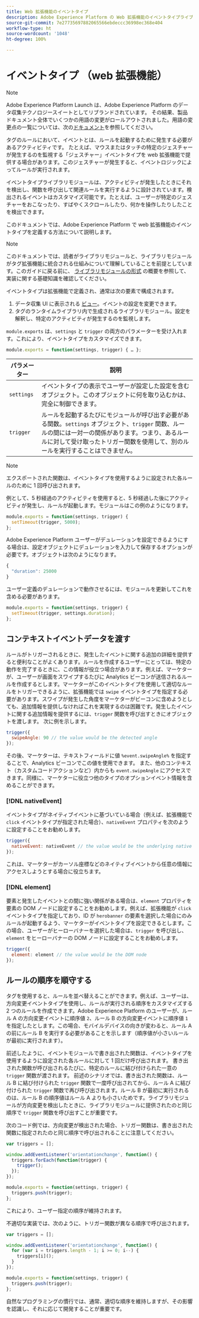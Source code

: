```yaml
---
title: Web 拡張機能のイベントタイプ
description: Adobe Experience Platform の Web 拡張機能のイベントタイプライブラリモジュールを定義する方法について説明します。
source-git-commit: 7e27735697882065566ebdeccc36998ec368e404
workflow-type: ht
source-wordcount: '1048'
ht-degree: 100%

---
```


# イベントタイプ （web 拡張機能）

>[!NOTE]
>
>Adobe Experience Platform Launch は、Adobe Experience Platform のデータ収集テクノロジースイートとしてリブランドされています。 その結果、製品ドキュメント全体でいくつかの用語の変更がロールアウトされました。用語の変更点の一覧については、次の[ドキュメント](../../term-updates.md)を参照してください。

タグのルールにおいて、イベントとは、ルールを起動するために発生する必要があるアクティビティです。 たとえば、マウスまたはタッチの特定のジェスチャーが発生するのを監視する「ジェスチャー」イベントタイプを web 拡張機能で提供する場合があります。このジェスチャーが発生すると、イベントロジックによってルールが実行されます。

イベントタイプライブラリモジュールは、アクティビティが発生したときにそれを検出し、関数を呼び出して関連ルールを実行するように設計されています。検出されるイベントはカスタマイズ可能です。たとえば、ユーザーが特定のジェスチャーをおこなったり、すばやくスクロールしたり、何かを操作したりしたことを検出できます。

このドキュメントでは、Adobe Experience Platform で web 拡張機能のイベントタイプを定義する方法について説明します。

>[!NOTE]
>
>このドキュメントでは、読者がライブラリモジュールと、ライブラリモジュールがタグ拡張機能に統合される仕組みについて理解していることを前提としています。このガイドに戻る前に、 [ライブラリモジュールの形式](./format.md) の概要を参照して、実装に関する基礎知識を確認してください。

イベントタイプは拡張機能で定義され、通常は次の要素で構成されます。

1. データ収集 UI に表示される [ビュー](./views.md)。イベントの設定を変更できます。
2. タグのランタイムライブラリ内で生成されるライブラリモジュール。設定を解釈し、特定のアクティビティが発生するのを監視します。

`module.exports` は、`settings` と `trigger` の両方のパラメーターを受け入れます。これにより、イベントタイプをカスタマイズできます。

```js
module.exports = function(settings, trigger) { … };
```

| パラメーター | 説明 |
| --- | --- |
| `settings` | イベントタイプの表示でユーザーが設定した設定を含むオブジェクト。このオブジェクトに何を取り込むかは、完全に制御できます。 |
| `trigger` | ルールを起動するたびにモジュールが呼び出す必要がある関数。`settings` オブジェクト、`trigger` 関数、ルールの間には一対一の関係があります。つまり、あるルールに対して受け取ったトリガー関数を使用して、別のルールを実行することはできません。 |

>[!NOTE]
>
>エクスポートされた関数は、イベントタイプを使用するように設定された各ルールのために 1 回呼び出されます。

例として、5 秒経過のアクティビティを使用すると、5 秒経過した後にアクティビティが発生し、ルールが起動します。モジュールはこの例のようになります。

```js
module.exports = function(settings, trigger) {
  setTimeout(trigger, 5000);
};
```

Adobe Experience Platform ユーザーがデュレーションを設定できるようにする場合は、設定オブジェクトにデュレーションを入力して保存するオプションが必要です。オブジェクトは次のようになります。

```js
{
  "duration": 25000
}
```

ユーザー定義のデュレーションで動作させるには、モジュールを更新してこれを含める必要があります。

```js
module.exports = function(settings, trigger) {
  setTimeout(trigger, settings.duration);
};
```

## コンテキストイベントデータを渡す

ルールがトリガーされるときに、発生したイベントに関する追加の詳細を提供すると便利なことがよくあります。ルールを作成するユーザーにとっては、特定の動作を完了するときに、この情報が役立つ場合があります。例えば、マーケターが、ユーザーが画面をスワイプするたびに Analytics ビーコンが送信されるルールを作成するとします。マーケターがこのイベントタイプを使用して適切なルールをトリガーできるように、拡張機能では `swipe` イベントタイプを指定する必要があります。スワイプが発生した角度をマーケターがビーコンに含めようとしても、追加情報を提供しなければこれを実現するのは困難です。発生したイベントに関する追加情報を提供するには、`trigger` 関数を呼び出すときにオブジェクトを渡します。 次に例を示します。

```js
trigger({
  swipeAngle: 90 // the value would be the detected angle
});
```

その後、マーケターは、テキストフィールドに値 `%event.swipeAngle%` を指定することで、Analytics ビーコンでこの値を使用できます。 また、他のコンテキスト（カスタムコードアクションなど）内からも `event.swipeAngle` にアクセスできます。同様に、マーケターに役立つ他のタイプのオプションイベント情報を含めることができます。

### [!DNL nativeEvent]

イベントタイプがネイティブイベントに基づいている場合（例えば、拡張機能で `click` イベントタイプが指定された場合）、`nativeEvent` プロパティを次のように設定することをお勧めします。

```js
trigger({
  nativeEvent: nativeEvent // the value would be the underlying native event
});
```

これは、マーケターがカーソル座標などのネイティブイベントから任意の情報にアクセスしようとする場合に役立ちます。

### [!DNL element]

要素と発生したイベントとの間に強い関係がある場合は、`element` プロパティを要素の DOM ノードに設定することをお勧めします。例えば、拡張機能が `click` イベントタイプを指定しており、ID が `herobanner` の要素を選択した場合にのみルールが起動するよう、マーケターがイベントタイプを設定できるとします。この場合、ユーザーがヒーローバナーを選択した場合は、`trigger` を呼び出し、`element` をヒーローバナーの DOM ノードに設定することをお勧めします。

```js
trigger({
  element: element // the value would be the DOM node
});
```

## ルールの順序を順守する

タグを使用すると、ルールを並べ替えることができます。例えば、ユーザーは、方向変更イベントタイプを使用し、ルールが実行される順序をカスタマイズする 2 つのルールを作成できます。Adobe Experience Platform のユーザーが、ルール A の方向変更イベントに順序値 `2`、ルール B の方向変更イベントに順序値 `1` を指定したとします。この場合、モバイルデバイスの向きが変わると、ルール A の前にルール B を実行する必要があることを示します（順序値が小さいルールが最初に実行されます）。

前述したように、イベントモジュールで書き出された関数は、イベントタイプを使用するように設定された各ルールに対して 1 回だけ呼び出されます。 書き出された関数が呼び出されるたびに、特定のルールに結び付けられた一意の `trigger` 関数が渡されます。 前述のシナリオでは、書き出された関数は、ルール B に結び付けられた `trigger` 関数で一度呼び出されてから、ルール A に結び付けられた `trigger` 関数で再び呼び出されます。ルール B が最初に実行されるのは、ルール B の順序値はルール A よりも小さいためです。ライブラリモジュールが方向変更を検出したときに、ライブラリモジュールに提供されたのと同じ順序で `trigger` 関数を呼び出すことが重要です。

次のコード例では、方向変更が検出された場合、トリガー関数は、書き出された関数に指定されたのと同じ順序で呼び出されることに注意してください。

```js
var triggers = [];

window.addEventListener('orientationchange', function() {
  triggers.forEach(function(trigger) {
    trigger();
  });
});

module.exports = function(settings, trigger) {
  triggers.push(trigger);
};
```

これにより、ユーザー指定の順序が維持されます。

不適切な実装では、次のように、トリガー関数が異なる順序で呼び出されます。

```js
var triggers = [];

window.addEventListener('orientationchange', function() {
  for (var i = triggers.length - 1; i >= 0; i--) {
    triggers[i]();
  }
});

module.exports = function(settings, trigger) {
  triggers.push(trigger);
};
```

自然なプログラミングの慣行では、通常、適切な順序を維持しますが、その影響を認識し、それに応じて開発することが重要です。

